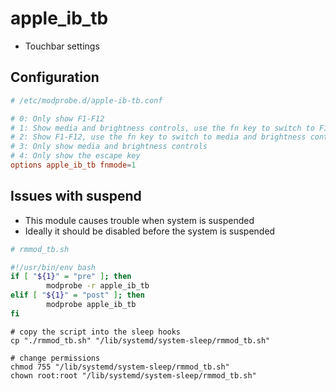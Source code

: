 # apple_ib_tb

- Touchbar settings

## Configuration

```conf
# /etc/modprobe.d/apple-ib-tb.conf

# 0: Only show F1-F12
# 1: Show media and brightness controls, use the fn key to switch to F1-F12
# 2: Show F1-F12, use the fn key to switch to media and brightness controls
# 3: Only show media and brightness controls
# 4: Only show the escape key
options apple_ib_tb fnmode=1
```

## Issues with suspend

- This module causes trouble when system is suspended
- Ideally it should be disabled before the system is suspended

```bash
# rmmod_tb.sh

#!/usr/bin/env bash
if [ "${1}" = "pre" ]; then
        modprobe -r apple_ib_tb
elif [ "${1}" = "post" ]; then
        modprobe apple_ib_tb
fi
```

```shell
# copy the script into the sleep hooks
cp "./rmmod_tb.sh" "/lib/systemd/system-sleep/rmmod_tb.sh"

# change permissions
chmod 755 "/lib/systemd/system-sleep/rmmod_tb.sh"
chown root:root "/lib/systemd/system-sleep/rmmod_tb.sh"
```
